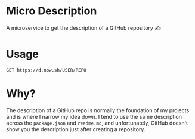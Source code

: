 # Micro Description
A microservice to get the description of a GitHub repository ✍️

# Usage
```
GET https://d.now.sh/USER/REPO
```

# Why?
The description of a GitHub repo is normally the foundation of my projects and is where I narrow my idea down. I tend to use the same description across the `package.json` and `readme.md`, and unfortunately, GitHub doesn't show you the description just after creating a repository.
